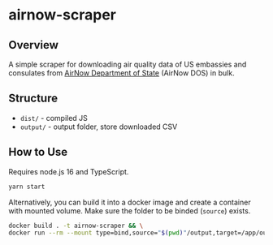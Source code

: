 # airnow-scraper

## Overview

A simple scraper for downloading air quality data of US embassies and consulates from [AirNow Department of State](https://www.airnow.gov/international/us-embassies-and-consulates) (AirNow DOS) in bulk.

## Structure

- `dist/` - compiled JS
- `output/` - output folder, store downloaded CSV

## How to Use

Requires node.js 16 and TypeScript.

```bash
yarn start
```

Alternatively, you can build it into a docker image and create a container with mounted volume. Make sure the folder to be binded (`source`) exists.

```bash
docker build . -t airnow-scraper && \
docker run --rm --mount type=bind,source="$(pwd)"/output,target=/app/output airnow-scraper
```
